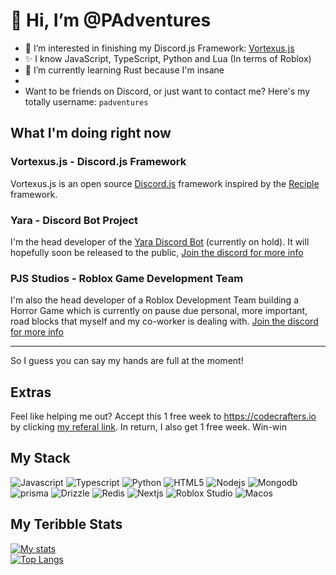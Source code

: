 # 👋 Hi, I’m @PAdventures

- 👀 I’m interested in finishing my Discord.js Framework: [Vortexus.js](https://github.com/PAdventures/Vortexus.js)
- ✨ I know JavaScript, TypeScript, Python and Lua (In terms of Roblox)
- 🌱 I’m currently learning Rust because I'm insane
- 
- Want to be friends on Discord, or just want to contact me? Here's my totally username: `padventures`

## What I'm doing right now

### Vortexus.js - Discord.js Framework

Vortexus.js is an open source [Discord.js](https://github.com/discordjs/discord.js) framework inspired by the [Reciple](https://github.com/thenorthsolution/Reciple) framework.

### Yara - Discord Bot Project

I'm the head developer of the [Yara Discord Bot](https://github.com/PAdventures/Yara-mirror) (currently on hold). It will hopefully soon be released to the public, [Join the discord for more info](https://discord.gg/bzFfMn3VPX)

### PJS Studios - Roblox Game Development Team

I'm also the head developer of a Roblox Development Team building a Horror Game which is currently on pause due personal, more important, road blocks that myself and my co-worker is dealing with. [Join the discord for more info](https://discord.gg/nGCrZeBjRJ)

***

So I guess you can say my hands are full at the moment!

## Extras

Feel like helping me out? Accept this 1 free week to <https://codecrafters.io> by clicking [my referal link](https://app.codecrafters.io/r/vast-turtle-567266). In return, I also get 1 free week. Win-win

## My Stack
![Javascript](https://img.shields.io/badge/JavaScript-383d45?style=for-the-badge&logo=javascript) ![Typescript](https://img.shields.io/badge/TypeScript-4c82f5?style=for-the-badge&logo=typescript&logoColor=black) ![Python](https://img.shields.io/badge/Python-yellow?style=for-the-badge&logo=python) ![HTML5](https://img.shields.io/badge/HTML5-orange?style=for-the-badge&logo=html5&logoColor=white) ![Nodejs](https://img.shields.io/badge/Node.js-green?style=for-the-badge&logo=nodedotjs&logoColor=black) ![Mongodb](https://img.shields.io/badge/MongoDB-grey?style=for-the-badge&logo=mongodb) ![prisma](https://img.shields.io/badge/Prisma-black?style=for-the-badge&logo=prisma) ![Drizzle](https://img.shields.io/badge/Drizzle-black?style=for-the-badge&logo=drizzle&logoColor=green)
 ![Redis](https://img.shields.io/badge/Redis-red?style=for-the-badge&logo=redis&logoColor=white)
 ![Nextjs](https://img.shields.io/badge/Next.js-black?style=for-the-badge&logo=nextdotjs) ![Roblox Studio](https://img.shields.io/badge/Roblox%20Studio-grey?style=for-the-badge&logo=robloxstudio)
 ![Macos](https://img.shields.io/badge/Mac%20OS-white?style=for-the-badge&logo=macos&logoColor=black)

## My Teribble Stats
[![My stats](https://github-readme-stats.vercel.app/api?username=padventures&show=reviews,discussions_started,discussions_answered,prs_merged)](https://github.com/anuraghazra/github-readme-stats) <br/>
[![Top Langs](https://github-readme-stats.vercel.app/api/top-langs/?username=padventures&theme=dark&count_private=false)](https://github.com/anuraghazra/github-readme-stats) <br/>

<!---
PAdventures/PAdventures is a ✨ special ✨ repository because its `README.md` (this file) appears on your GitHub profile.
You can click the Preview link to take a look at your changes.
--->
